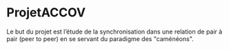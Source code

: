 # ProjetACCOV
Le but du projet est l’étude de la synchronisation dans une relation de pair à pair (peer to peer)
en se servant du paradigme des "caménéons".
